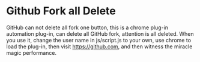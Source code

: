 # Github Fork all Delete
GitHub can not delete all fork one button, this is a chrome plug-in automation plug-in, can delete all GitHub fork, attention is all deleted. When you use it, change the user name in js/script.js to your own, use chrome to load the plug-in, then visit https://github.com, and then witness the miracle magic performance.
